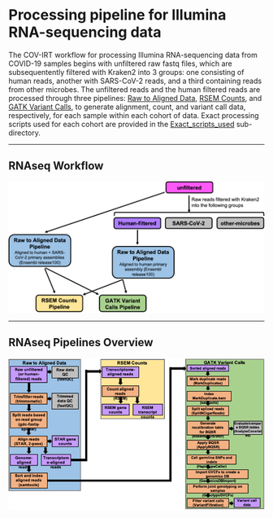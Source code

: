 # Processing pipeline for Illumina RNA-sequencing data

The COV-IRT workflow for processing Illumina RNA-sequencing data from COVID-19 samples begins with unfiltered raw fastq files, which are subsequentently filtered with Kraken2 into 3 groups: one consisting of human reads, another with SARS-CoV-2 reads, and a third containing reads from other microbes. The unfiltered reads and the human filtered reads are processed through three pipelines: [Raw to Aligned Data](), [RSEM Counts](), and [GATK Variant Calls](), to generate alignment, count, and variant call data, respectively, for each sample within each cohort of data. Exact processing scripts used for each cohort are provided in the [Exact_scripts_used](Exact_scripts_used) sub-directory. 

---

## RNAseq Workflow 

<img src="RNAseq_workflow.png" align="center" alt=""/>

---

## RNAseq Pipelines Overview 

<img src="RNAseq_pipelines.png" align="center" alt=""/>
